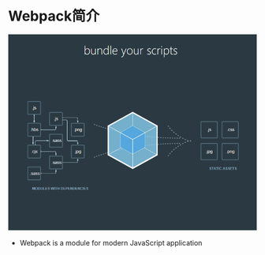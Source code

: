 # Webpack简介

![](/assets/TIM截图20180115162755.png)

* Webpack is a module for modern JavaScript application



